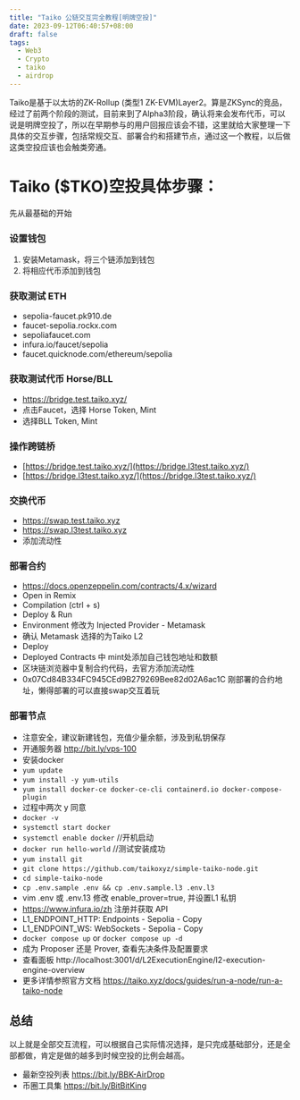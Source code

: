 ```yaml
---
title: "Taiko 公链交互完全教程[明牌空投]"
date: 2023-09-12T06:40:57+08:00
draft: false
tags:
  - Web3
  - Crypto
  - taiko
  - airdrop
---
```


Taiko是基于以太坊的ZK-Rollup (类型1 ZK-EVM)Layer2。算是ZKSync的竞品，经过了前两个阶段的测试，目前来到了Alpha3阶段，确认将来会发布代币，可以说是明牌空投了，所以在早期参与的用户回报应该会不错，这里就给大家整理一下具体的交互步骤，包括常规交互、部署合约和搭建节点，通过这一个教程，以后做这类空投应该也会触类旁通。

# Taiko ($TKO)空投具体步骤：
先从最基础的开始

### 设置钱包
1. 安装Metamask，将三个链添加到钱包
2. 将相应代币添加到钱包

### 获取测试 ETH
- sepolia-faucet.pk910.de
- faucet-sepolia.rockx.com
- sepoliafaucet.com
- infura.io/faucet/sepolia
- faucet.quicknode.com/ethereum/sepolia

### 获取测试代币 Horse/BLL
- https://bridge.test.taiko.xyz/
- 点击Faucet，选择 Horse Token, Mint
- 选择BLL Token, Mint

### 操作跨链桥
- [https://bridge.test.taiko.xyz/](https://bridge.l3test.taiko.xyz/)
- [https://bridge.l3test.taiko.xyz/](https://bridge.l3test.taiko.xyz/)

### 交换代币
- https://swap.test.taiko.xyz
- https://swap.l3test.taiko.xyz
- 添加流动性

### 部署合约
- https://docs.openzeppelin.com/contracts/4.x/wizard 
- Open in Remix
- Compilation (ctrl + s)
- Deploy & Run
- Environment 修改为 Injected Provider - Metamask
- 确认 Metamask 选择的为Taiko L2
- Deploy
- Deployed Contracts 中 mint处添加自己钱包地址和数额
- 区块链浏览器中复制合约代码，去官方添加流动性
- 0x07Cd84B334FC945CEd9B279269Bee82d02A6ac1C 刚部署的合约地址，懒得部署的可以直接swap交互着玩

### 部署节点
- 注意安全，建议新建钱包，充值少量余额，涉及到私钥保存
- 开通服务器 http://bit.ly/vps-100
- 安装docker
- `yum update`
- `yum install -y yum-utils`
- `yum install docker-ce docker-ce-cli containerd.io docker-compose-plugin`
- 过程中两次 y 同意
- `docker -v`
- `systemctl start docker`
- `systemctl enable docker`	//开机启动
- `docker run hello-world`	//测试安装成功
- `yum install git`
- `git clone https://github.com/taikoxyz/simple-taiko-node.git`
- `cd simple-taiko-node`
- `cp .env.sample .env && cp .env.sample.l3 .env.l3`
- vim .env 或 .env.13  修改 enable_prover=true, 并设置L1 私钥
- https://www.infura.io/zh 注册并获取 API
- L1_ENDPOINT_HTTP: Endpoints - Sepolia - Copy
- L1_ENDPOINT_WS: WebSockets - Sepolia - Copy
- `docker compose up` or `docker compose up -d`
- 成为 Proposer 还是 Prover, 查看先决条件及配置要求
- 查看面板 http://localhost:3001/d/L2ExecutionEngine/l2-execution-engine-overview
- 更多详情参照官方文档 https://taiko.xyz/docs/guides/run-a-node/run-a-taiko-node
 
## 总结
以上就是全部交互流程，可以根据自己实际情况选择，是只完成基础部分，还是全部都做，肯定是做的越多到时候空投的比例会越高。
- 最新空投列表 https://bit.ly/BBK-AirDrop
- 币圈工具集 https://bit.ly/BitBitKing

